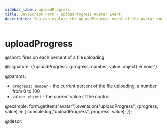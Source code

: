 ```yaml
---
sidebar_label: uploadProgress
title: JavaScript Form - uploadProgress Avatar Event 
description: You can explore the uploadProgress event of the Avatar control of Form in the documentation of the DHTMLX JavaScript UI library. Browse developer guides and API reference, try out code examples and live demos, and download a free 30-day evaluation version of DHTMLX Suite.
---
```


# uploadProgress

@short: fires on each percent of a file uploading

@signature: {'uploadProgress: (progress: number, value: object) => void;'}

@params:
- `progress: number` - the current percent of the file uploading, a number from 0 to 100
- `value: object` - the current value of the control

@example:
form.getItem("avatar").events.on("uploadProgress", (progress, value) => {
    console.log("uploadProgress", progress, value);
});

@descr:
